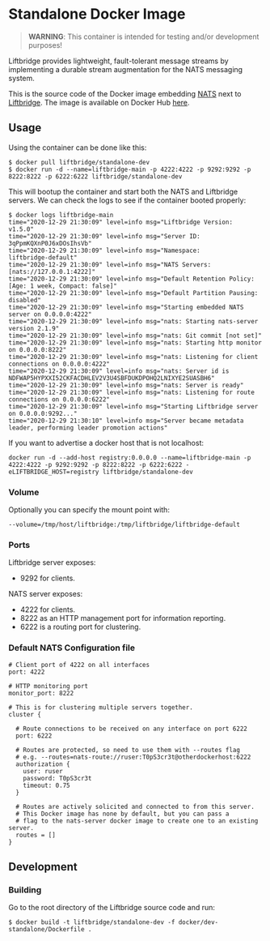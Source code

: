 # Standalone Docker Image

> **WARNING**: This container is intended for testing and/or development
> purposes!

Liftbridge provides lightweight, fault-tolerant message streams by implementing
a durable stream augmentation for the NATS messaging system.

This is the source code of the Docker image embedding [NATS](https://nats.io/)
next to [Liftbridge](https://github.com/liftbridge-io/liftbridge). The image is
available on Docker Hub [here](https://hub.docker.com/repository/docker/liftbridge/standalone-dev).


## Usage

Using the container can be done like this:

```
$ docker pull liftbridge/standalone-dev
$ docker run -d --name=liftbridge-main -p 4222:4222 -p 9292:9292 -p 8222:8222 -p 6222:6222 liftbridge/standalone-dev
```

This will bootup the container and start both the NATS and Liftbridge servers.
We can check the logs to see if the container booted properly:

```
$ docker logs liftbridge-main
time="2020-12-29 21:30:09" level=info msg="Liftbridge Version:        v1.5.0"
time="2020-12-29 21:30:09" level=info msg="Server ID:                 3qPpmKQXnP0J6xDOsIhsVb"
time="2020-12-29 21:30:09" level=info msg="Namespace:                 liftbridge-default"
time="2020-12-29 21:30:09" level=info msg="NATS Servers:              [nats://127.0.0.1:4222]"
time="2020-12-29 21:30:09" level=info msg="Default Retention Policy:  [Age: 1 week, Compact: false]"
time="2020-12-29 21:30:09" level=info msg="Default Partition Pausing: disabled"
time="2020-12-29 21:30:09" level=info msg="Starting embedded NATS server on 0.0.0.0:4222"
time="2020-12-29 21:30:09" level=info msg="nats: Starting nats-server version 2.1.9"
time="2020-12-29 21:30:09" level=info msg="nats: Git commit [not set]"
time="2020-12-29 21:30:09" level=info msg="nats: Starting http monitor on 0.0.0.0:8222"
time="2020-12-29 21:30:09" level=info msg="nats: Listening for client connections on 0.0.0.0:4222"
time="2020-12-29 21:30:09" level=info msg="nats: Server id is NDFWAP5HYPXXI52CKFACDHLEV2V3U4SBFDUKDPOHQ2LNIXYE2SUASBH6"
time="2020-12-29 21:30:09" level=info msg="nats: Server is ready"
time="2020-12-29 21:30:09" level=info msg="nats: Listening for route connections on 0.0.0.0:6222"
time="2020-12-29 21:30:09" level=info msg="Starting Liftbridge server on 0.0.0.0:9292..."
time="2020-12-29 21:30:10" level=info msg="Server became metadata leader, performing leader promotion actions"
```

If you want to advertise a docker host that is not localhost:

```
docker run -d --add-host registry:0.0.0.0 --name=liftbridge-main -p 4222:4222 -p 9292:9292 -p 8222:8222 -p 6222:6222 -eLIFTBRIDGE_HOST=registry liftbridge/standalone-dev
```

### Volume

Optionally you can specify the mount point with:

```--volume=/tmp/host/liftbridge:/tmp/liftbridge/liftbridge-default  ```

### Ports

Liftbridge server exposes:
- 9292 for clients.

NATS server exposes:
- 4222 for clients.
- 8222 as an HTTP management port for information reporting.
- 6222 is a routing port for clustering.

### Default NATS Configuration file

```
# Client port of 4222 on all interfaces
port: 4222

# HTTP monitoring port
monitor_port: 8222

# This is for clustering multiple servers together.
cluster {

  # Route connections to be received on any interface on port 6222
  port: 6222

  # Routes are protected, so need to use them with --routes flag
  # e.g. --routes=nats-route://ruser:T0pS3cr3t@otherdockerhost:6222
  authorization {
    user: ruser
    password: T0pS3cr3t
    timeout: 0.75
  }

  # Routes are actively solicited and connected to from this server.
  # This Docker image has none by default, but you can pass a
  # flag to the nats-server docker image to create one to an existing server.
  routes = []
}
```

## Development

### Building

Go to the root directory of the Liftbridge source code and run:

```
$ docker build -t liftbridge/standalone-dev -f docker/dev-standalone/Dockerfile .
```
